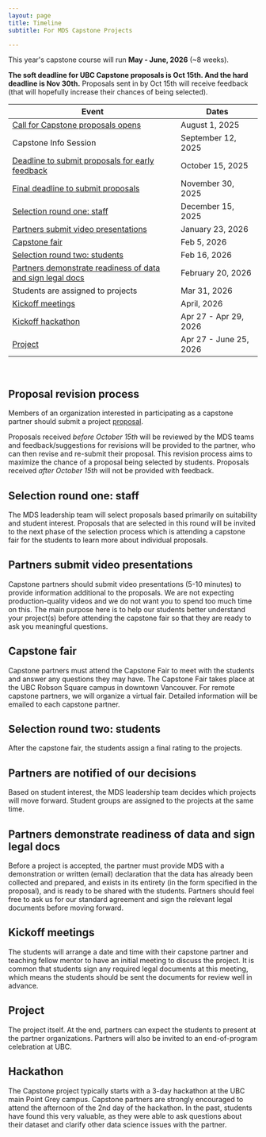 ```yaml
---
layout: page
title: Timeline
subtitle: For MDS Capstone Projects

---
```


This year's capstone course will run __May - June, 2026__ (~8 weeks).

**The soft deadline for UBC Capstone proposals is Oct 15th. And the hard deadline is Nov 30th.** Proposals sent in by Oct 15th will receive feedback (that will hopefully increase their chances of being selected).

| Event                                                                                                                     | Dates                  |
|---------------------------------------------------------------------------------------------------------------------------|------------------------|
| [Call for Capstone proposals opens](https://ubc-mds.github.io/capstone/proposal/)                                         | August 1, 2025         |
| Capstone Info Session                                                                                                     | September 12, 2025     |
| [Deadline to submit proposals for early feedback](#proposal-revision-process)                                             | October 15, 2025       |
| [Final deadline to submit proposals](#proposal-revision-process)                                                          | November 30, 2025      |
| [Selection round one: staff](#selection-round-one-staff)                                                                  | December 15, 2025      |
| [Partners submit video presentations](#partners-submit-video-presentations)                                               | January 23, 2026       |
| [Capstone fair](#capstone-fair)                                                                                           | Feb 5, 2026            |
| [Selection round two: students](#selection-round-two-students)                                                            | Feb 16, 2026           |
| [Partners demonstrate readiness of data and sign legal docs](#partners-demonstrate-readiness-of-data-and-sign-legal-docs) | February 20, 2026      |
| Students are assigned to projects                                                                                         | Mar 31, 2026           |
| [Kickoff meetings](#kickoff-meetings)                                                                                     | April, 2026            |
| [Kickoff hackathon](#hackathon)                                                                                           | Apr 27 - Apr 29, 2026  |
| [Project](#project)                                                                                                       | Apr 27 - June 25, 2026 |

<br>

## Proposal revision process

Members of an organization interested in participating as a capstone partner should submit a project [proposal](https://ubc-mds.github.io/capstone/proposal/).

Proposals received *before October 15th* will be reviewed by the MDS teams and feedback/suggestions for revisions will be provided to the partner, who can then revise and re-submit their proposal. This revision process aims to maximize the chance of a proposal being selected by students. Proposals received *after October 15th* will not be provided with feedback.

## Selection round one: staff

The MDS leadership team will select proposals based primarily on suitability and student interest. Proposals that are selected in this round will be invited to the next phase of the selection process which is attending a capstone fair for the students to learn more about individual proposals.

## Partners submit video presentations
Capstone partners should submit video presentations (5-10 minutes) to provide information additional to the proposals. We are not expecting production-quality videos and we do not want you to spend too much time on this. The main purpose here is to help our students better understand your project(s) before attending the capstone fair so that they are ready to ask you meaningful questions.

## Capstone fair

Capstone partners must attend the Capstone Fair to meet with the students and answer any questions they may have. The Capstone Fair takes place at the UBC Robson Square campus in downtown Vancouver. For remote capstone partners, we will organize a virtual fair. Detailed information will be emailed to each capstone partner. 

<!-- An example of a Capstone fair slide deck can be found [here](/capstone/Sauder2019CapstoneFair.pdf).-->

## Selection round two: students

After the capstone fair, the students assign a final rating to the projects.

## Partners are notified of our decisions

Based on student interest, the MDS leadership team decides which projects will move forward. Student groups are assigned to the projects at the same time.

## Partners demonstrate readiness of data and sign legal docs

Before a project is accepted, the partner must provide MDS with a demonstration or written (email) declaration that the data has already been collected and prepared, and exists in its entirety (in the form specified in the proposal), and is ready to be shared with the students.
Partners should feel free to ask us for our standard agreement and sign the relevant legal documents before moving forward.

## Kickoff meetings

The students will arrange a date and time with their capstone partner and teaching fellow mentor to have an initial meeting to discuss the project. It is common that students sign any required legal documents at this meeting, which means the students should be sent the documents for review well in advance.

## Project

The project itself. At the end, partners can expect the students to present at the partner organizations. Partners will also be invited to an end-of-program celebration at UBC.

## Hackathon

The Capstone project typically starts with a 3-day hackathon at the UBC main Point Grey campus. Capstone partners are strongly encouraged to attend the afternoon of the 2nd day of the hackathon. In the past, students have found this very valuable, as they were able to ask questions about their dataset and clarify other data science issues with the partner.
